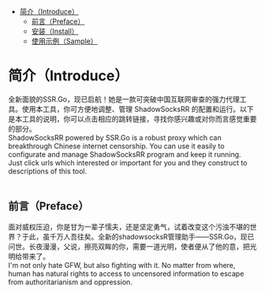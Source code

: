 <!-- vim-markdown-toc GFM -->

* [简介（Introduce）](#简介（Introduce）)
    * [前言（Preface）](#前言（Preface）)
    * [安装（Install）](#安装（Intall）)
    * [使用示例（Sample）](#使用示例（Sample）)

<!-- vim-markdown-toc -->

# 简介（Introduce）
全新面貌的SSR.Go，现已启航！她是一款可突破中国互联网审查的强力代理工具。使用本工具，你可方便地调整、管理 ShadowSocksRR 的配置和运行。以下是本工具的说明，你可以点击相应的跳转链接，寻找你感兴趣或对你而言感觉重要的部分。
<br />
ShadowSocksRR powered by SSR.Go is a robust proxy which can breakthrough Chinese internet censorship. You can use it easily to configurate and manage ShadowSocksRR program and keep it running. Just click urls which interested or important for you and they construct to descriptions of this tool.
<br />
<br />

## 前言（Preface）
面对威权压迫，你是甘为一辈子懦夫，还是坚定勇气，试着改变这个污浊不堪的世界？于此，虽千万人吾往矣。全新的shadowsocksR管理助手——SSR.Go，现已问世。长夜漫漫，父说，擦亮双眸的你，需要一道光明，使者便从了他的意，把光明给带来了。
<br />
I'm not only hate GFW, but also fighting with it. No matter from where, human has natural rights to access to uncensored information to escape from authoritarianism and oppression.

## 
